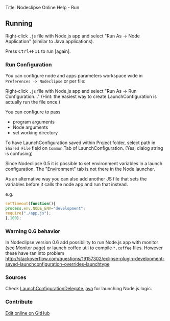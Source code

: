 Title:  Nodeclipse Online Help - Run  


## Running

Right-click `.js` file with Node.js app and select "Run As -> Node Application" (similar to Java applications).

Press <kbd>Ctrl+F11</kbd> to run [again].

### Run Configuration

You can configure node and apps parameters workspace wide in `Preferences -> Nodeclipse`
or per file:

Right-click `.js` file with Node.js app and select "Run As -> Run Configuration..."
(Hint: the easiest way to create LaunchConfiguration is actually run the file once.)

You can configure to pass

- program arguments
- Node arguments
- set working directory

To have LaunchConfiguration saved within Project folder, select path in `Shared File` field on `Common` Tab of LaunchConfiguration.
(Yes, dialog string is confusing)
<!--
http://stackoverflow.com/questions/8625060/store-run-configuration-with-project-in-eclipse
-->

Since Nodeclipse 0.5 it is possible to set environment variables in a launch configuration. 
The "Environment" tab is not there in the Node launcher.

As an alternative way you can also add another JS file that sets the variables before it calls the node app and run that instead.

e.g.

```javascript
setTimeout(function(){
process.env.NODE_ENV="development";
require("./app.js");
},100);
```

### Warning 0.6 behavior

In Nodeclipse version 0.6 add possibility to run Node.js app with monitor (see Monitor page)
 or launch coffee util to compile `*.coffee` files. However these have ran into
 problem <http://stackoverflow.com/questions/19157302/eclipse-plugin-development-saved-launchconfiguration-overrides-launchtype> 

### Sources

Check [LaunchConfigurationDelegate.java](https://github.com/Nodeclipse/nodeclipse-1/blob/master/org.nodeclipse.debug/src/org/nodeclipse/debug/launch/LaunchConfigurationDelegate.java)
for launching Node.js logic.

### Contribute

<a href="https://github.com/Nodeclipse/nodeclipse-1/blob/master/org.nodeclipse.help/contents/run.md" target="_blank">Edit online on GitHub</a>
